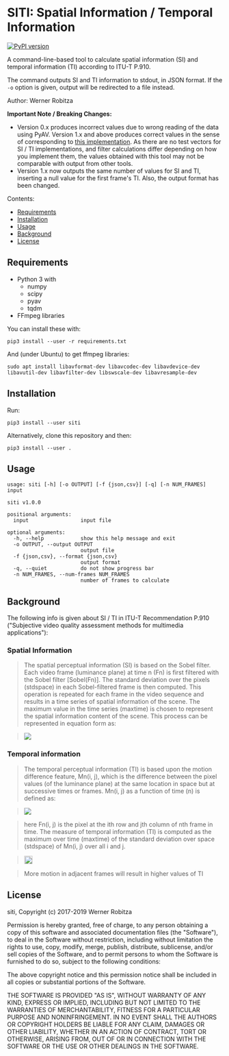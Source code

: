 # SITI: Spatial Information / Temporal Information

[![PyPI version](https://badge.fury.io/py/siti.svg)](https://badge.fury.io/py/siti)

A command-line-based tool to calculate spatial information (SI) and temporal information (TI) according to ITU-T P.910.

The command outputs SI and TI information to stdout, in JSON format. If the `-o` option is given, output will be redirected to a file instead.

Author: Werner Robitza

**Important Note / Breaking Changes:**

* Version 0.x produces incorrect values due to wrong reading of the data using PyAV. Version 1.x and above produces correct values in the sense of corresponding to [this implementation](https://github.com/Telecommunication-Telemedia-Assessment/SITI/). As there are no test vectors for SI / TI implementations, and filter calculations differ depending on how you implement them, the values obtained with this tool may not be comparable with output from other tools.
* Version 1.x now outputs the same number of values for SI and TI, inserting a null value for the first frame's TI. Also, the output format has been changed.

Contents:

- [Requirements](#requirements)
- [Installation](#installation)
- [Usage](#usage)
- [Background](#background)
- [License](#license)

## Requirements

- Python 3 with
  - numpy
  - scipy
  - pyav
  - tqdm
- FFmpeg libraries

You can install these with:

    pip3 install --user -r requirements.txt

And (under Ubuntu) to get ffmpeg libraries:

    sudo apt install libavformat-dev libavcodec-dev libavdevice-dev libavutil-dev libavfilter-dev libswscale-dev libavresample-dev

## Installation

Run:

    pip3 install --user siti

Alternatively, clone this repository and then:

    pip3 install --user .

## Usage

```
usage: siti [-h] [-o OUTPUT] [-f {json,csv}] [-q] [-n NUM_FRAMES] input

siti v1.0.0

positional arguments:
  input                 input file

optional arguments:
  -h, --help            show this help message and exit
  -o OUTPUT, --output OUTPUT
                        output file
  -f {json,csv}, --format {json,csv}
                        output format
  -q, --quiet           do not show progress bar
  -n NUM_FRAMES, --num-frames NUM_FRAMES
                        number of frames to calculate
```

## Background

The following info is given about SI / TI in ITU-T Recommendation P.910 ("Subjective video quality assessment methods for multimedia applications"):

### Spatial Information

> The spatial perceptual information (SI) is based on the Sobel filter. Each video frame (luminance plane) at time n (Fn) is first filtered with the Sobel filter [Sobel(Fn)]. The standard deviation over the pixels (stdspace) in each Sobel-filtered frame is then computed. This operation is repeated for each frame in the video sequence and results in a time series of spatial information of the scene. The maximum value in the time series (maxtime) is chosen to represent the spatial information content of the scene. This process can be represented in equation form as:

> ![](http://i.imgur.com/zRXcVJO.png)

### Temporal information

> The temporal perceptual information (TI) is based upon the motion difference feature, Mn(i, j), which is the difference between the pixel values (of the luminance plane) at the same location in space but at successive times or frames. Mn(i, j) as a function of time (n) is defined as:

> ![](http://i.imgur.com/MRsJtdT.png)

> here Fn(i, j) is the pixel at the ith row and jth column of nth frame in time.
The measure of temporal information (TI) is computed as the maximum over time (maxtime) of the standard deviation over space (stdspace) of Mn(i, j) over all i and j.

> <img src="https://i.imgur.com/XAnKWJw.png" height="19">

> More motion in adjacent frames will result in higher values of TI

## License

siti, Copyright (c) 2017-2019 Werner Robitza

Permission is hereby granted, free of charge, to any person obtaining a copy of this software and associated documentation files (the "Software"), to deal in the Software without restriction, including without limitation the rights to use, copy, modify, merge, publish, distribute, sublicense, and/or sell copies of the Software, and to permit persons to whom the Software is furnished to do so, subject to the following conditions:

The above copyright notice and this permission notice shall be included in all copies or substantial portions of the Software.

THE SOFTWARE IS PROVIDED "AS IS", WITHOUT WARRANTY OF ANY KIND, EXPRESS OR IMPLIED, INCLUDING BUT NOT LIMITED TO THE WARRANTIES OF MERCHANTABILITY, FITNESS FOR A PARTICULAR PURPOSE AND NONINFRINGEMENT. IN NO EVENT SHALL THE AUTHORS OR COPYRIGHT HOLDERS BE LIABLE FOR ANY CLAIM, DAMAGES OR OTHER LIABILITY, WHETHER IN AN ACTION OF CONTRACT, TORT OR OTHERWISE, ARISING FROM, OUT OF OR IN CONNECTION WITH THE SOFTWARE OR THE USE OR OTHER DEALINGS IN THE SOFTWARE.
